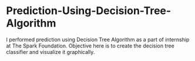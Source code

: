 # Prediction-Using-Decision-Tree-Algorithm

I performed prediction using Decision Tree Algorithm as a part of internship at The Spark Foundation. Objective here is to create the decision tree classifier and visualize it graphically.
